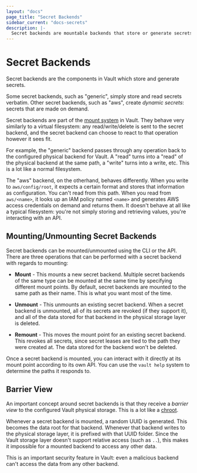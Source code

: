 ```yaml
---
layout: "docs"
page_title: "Secret Backends"
sidebar_current: "docs-secrets"
description: |-
  Secret backends are mountable backends that store or generate secrets in Vault.
---
```


# Secret Backends

Secret backends are the components in Vault which store and generate
secrets.

Some secret backends, such as "generic", simply store and read
secrets verbatim. Other secret backends, such as "aws", create _dynamic
secrets_: secrets that are made on demand.

Secret backends are part of the
[mount system](#)
in Vault. They behave very similarly to a virtual filesystem:
any read/write/delete is sent to the secret backend, and the secret
backend can choose to react to that operation however it sees fit.

For example, the "generic" backend passes through any operation back
to the configured physical backend for Vault. A "read" turns into a
"read" of the physical backend at the same path, a "write" turns into
a write, etc. This is a lot like a normal filesystem.

The "aws" backend, on the otherhand, behaves differently. When you
write to `aws/config/root`, it expects a certain format and stores that
information as configuration. You can't read from this path. When you
read from `aws/<name>`, it looks up an IAM policy named `<name>` and
generates AWS access credentials on demand and returns them. It doesn't
behave at all like a typical filesystem: you're not simply storing and
retrieving values, you're interacting with an API.

## Mounting/Unmounting Secret Backends

Secret backends can be mounted/unmounted using the CLI or the API.
There are three operations that can be performed with a secret backend
with regards to mounting:

  * **Mount** - This mounts a new secret backend. Multiple secret
    backends of the same type can be mounted at the same time by
    specifying different mount points. By default, secret backends are
    mounted to the same path as their name. This is what you want most
    of the time.

  * **Unmount** - This unmounts an existing secret backend. When a secret
    backend is unmounted, all of its secrets are revoked (if they support
    it), and all of the data stored for that backend in the physical storage
    layer is deleted.

  * **Remount** - This moves the mount point for an existing secret backend.
    This revokes all secrets, since secret leases are tied to the path they
    were created at. The data stored for the backend won't be deleted.

Once a secret backend is mounted, you can interact with it directly
at its mount point according to its own API. You can use the `vault help`
system to determine the paths it responds to.

## Barrier View

An important concept around secret backends is that they receive a
_barrier view_ to the configured Vault physical storage. This is a lot
like a [chroot](http://en.wikipedia.org/wiki/Chroot).

Whenever a secret backend is mounted, a random UUID is generated. This
becomes the data root for that backend. Whenever that backend writes to
the physical storage layer, it is prefixed with that UUID folder. Since
the Vault storage layer doesn't support relative access (such as `..`),
this makes it impossible for a mounted backend to access any other data.

This is an important security feature in Vault: even a malicious backend
can't access the data from any other backend.
